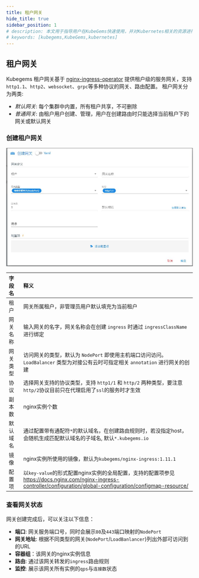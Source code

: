 ```yaml
---
title: 租户网关
hide_title: true
sidebar_position: 1
# description: 本文用于指导用户在KubeGems快速使用，并对Kubernetes相关的资源进行操作
# keywords: [kubegems,KubeGems,kubernetes]
---
```


## 租户网关

Kubegems 租户网关基于 [nginx-ingress-operator](https://github.com/nginxinc/nginx-ingress-operator) 提供租户级的服务网关，支持`http1.1`、`http2`、`websocket`、`grpc`等多种协议的网关、路由配置。
租户网关分为两类:
- _默认网关_: 每个集群中内置，所有租户共享，不可删除
- _普通网关_: 由租户用户创建、管理，用户在创建路由时只能选择当前租户下的网关或默认网关

### 创建租户网关

![](/img/docs/create-tenant-gateway.jpg)

| 字段名   | 释义                                                                                                                                                                  |
| :------- | :-------------------------------------------------------------------------------------------------------------------------------------------------------------------- |
| 租户     | 网关所属租户，非管理员用户默认填充为当前租户                                                                                                                          |
| 网关名称 | 输入网关的名字，网关名称会在创建 `ingress` 时通过 `ingressClassName` 进行绑定                                                                                         |
| 网关类型 | 访问网关的类型，默认为 `NodePort` 即使用主机端口访问访问。`LoadBalancer` 类型为对接公有云时可指定相关 `annotation` 进行网关的创建                                     |
| 协议     | 选择网关支持的协议类型，支持 `http1/1` 和 `http/2` 两种类型，要注意`http/2`协议目前只在代理启用了`ssl`的服务时才生效                                                  |
| 副本数   | nginx实例个数                                                                                                                                                         |
| 默认域名 | 通过配置带有通配符`*`的默认域名，在创建路由规则时，若没指定host，会随机生成匹配默认域名的子域名, 默认`*.kubegems.io`                                                  |
| 镜像     | nginx实例所使用的镜像，默认为`kubegems/nginx-ingress:1.11.1`                                                                                                          |
| 配置项   | 以`key-value`的形式配置nginx实例的全局配置，支持的配置项参见 <https://docs.nginx.com/nginx-ingress-controller/configuration/global-configuration/configmap-resource/> |

### 查看网关状态
网关创建完成后，可以关注以下信息：

- **端口**: 网关服务端口号，同时会展示`80`及`443`端口映射的`NodePort`
- **网关地址**: 根据不同类型的网关(`NodePort`/`LoadBanlancer`)列出外部可访问到的URL
- **容器组**：该网关的nginx实例信息
- **路由**: 通过该网关转发的`ingress`路由规则
- **监控**: 展示该网关所有实例的`qps`与`连接数`状态